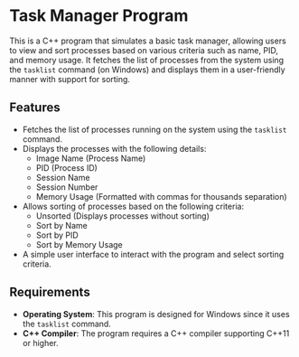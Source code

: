 # Task Manager Program

This is a C++ program that simulates a basic task manager, allowing users to view and sort processes based on various criteria such as name, PID, and memory usage. It fetches the list of processes from the system using the `tasklist` command (on Windows) and displays them in a user-friendly manner with support for sorting.

## Features

- Fetches the list of processes running on the system using the `tasklist` command.
- Displays the processes with the following details:
  - Image Name (Process Name)
  - PID (Process ID)
  - Session Name
  - Session Number
  - Memory Usage (Formatted with commas for thousands separation)
- Allows sorting of processes based on the following criteria:
  - Unsorted (Displays processes without sorting)
  - Sort by Name
  - Sort by PID
  - Sort by Memory Usage
- A simple user interface to interact with the program and select sorting criteria.

## Requirements

- **Operating System**: This program is designed for Windows since it uses the `tasklist` command.
- **C++ Compiler**: The program requires a C++ compiler supporting C++11 or higher.

